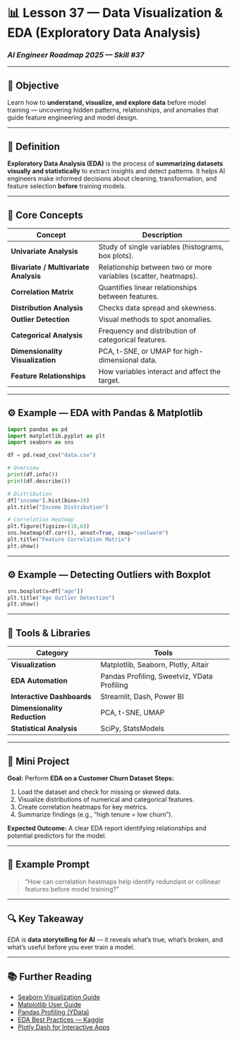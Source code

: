 # 📊 Lesson 37 — Data Visualization & EDA (Exploratory Data Analysis)

### *AI Engineer Roadmap 2025 — Skill #37*

---

## 🎯 Objective

Learn how to **understand, visualize, and explore data** before model training — uncovering hidden patterns, relationships, and anomalies that guide feature engineering and model design.

---

## 🧩 Definition

**Exploratory Data Analysis (EDA)** is the process of **summarizing datasets visually and statistically** to extract insights and detect patterns.
It helps AI engineers make informed decisions about cleaning, transformation, and feature selection **before** training models.

---

## 🧠 Core Concepts

| Concept                               | Description                                                     |
| ------------------------------------- | --------------------------------------------------------------- |
| **Univariate Analysis**               | Study of single variables (histograms, box plots).              |
| **Bivariate / Multivariate Analysis** | Relationship between two or more variables (scatter, heatmaps). |
| **Correlation Matrix**                | Quantifies linear relationships between features.               |
| **Distribution Analysis**             | Checks data spread and skewness.                                |
| **Outlier Detection**                 | Visual methods to spot anomalies.                               |
| **Categorical Analysis**              | Frequency and distribution of categorical features.             |
| **Dimensionality Visualization**      | PCA, t-SNE, or UMAP for high-dimensional data.                  |
| **Feature Relationships**             | How variables interact and affect the target.                   |

---

## ⚙️ Example — EDA with Pandas & Matplotlib

```python
import pandas as pd
import matplotlib.pyplot as plt
import seaborn as sns

df = pd.read_csv("data.csv")

# Overview
print(df.info())
print(df.describe())

# Distribution
df["income"].hist(bins=20)
plt.title("Income Distribution")

# Correlation Heatmap
plt.figure(figsize=(10,6))
sns.heatmap(df.corr(), annot=True, cmap="coolwarm")
plt.title("Feature Correlation Matrix")
plt.show()
```

---

## ⚙️ Example — Detecting Outliers with Boxplot

```python
sns.boxplot(x=df["age"])
plt.title("Age Outlier Detection")
plt.show()
```

---

## 🧱 Tools & Libraries

| Category                     | Tools                                       |
| ---------------------------- | ------------------------------------------- |
| **Visualization**            | Matplotlib, Seaborn, Plotly, Altair         |
| **EDA Automation**           | Pandas Profiling, Sweetviz, YData Profiling |
| **Interactive Dashboards**   | Streamlit, Dash, Power BI                   |
| **Dimensionality Reduction** | PCA, t-SNE, UMAP                            |
| **Statistical Analysis**     | SciPy, StatsModels                          |

---

## 📘 Mini Project

**Goal:** Perform **EDA on a Customer Churn Dataset**
**Steps:**

1. Load the dataset and check for missing or skewed data.
2. Visualize distributions of numerical and categorical features.
3. Create correlation heatmaps for key metrics.
4. Summarize findings (e.g., “high tenure = low churn”).

**Expected Outcome:**
A clear EDA report identifying relationships and potential predictors for the model.

---

## 🧠 Example Prompt

> “How can correlation heatmaps help identify redundant or collinear features before model training?”

---

## 🔍 Key Takeaway

EDA is **data storytelling for AI** — it reveals what’s true, what’s broken, and what’s useful before you ever train a model.

---

## 📚 Further Reading

* [Seaborn Visualization Guide](https://seaborn.pydata.org/tutorial.html)
* [Matplotlib User Guide](https://matplotlib.org/stable/users/index.html)
* [Pandas Profiling (YData)](https://pandas-profiling.ydata.ai/docs/master/)
* [EDA Best Practices — Kaggle](https://www.kaggle.com/learn/data-visualization)
* [Plotly Dash for Interactive Apps](https://dash.plotly.com/)
